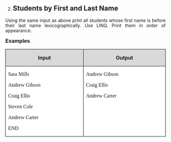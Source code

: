 <OL START=2>
	<LI><H2 CLASS="western" ALIGN=JUSTIFY>Students by First and Last
	Name</H2>
</OL>
<P ALIGN=JUSTIFY STYLE="margin-bottom: 0.14in; line-height: 115%">Using
the same input as above print all students whose first name is before
their last name lexicographically. Use  LINQ. Print them in order of
appearance.</P>
<H3 CLASS="western" ALIGN=JUSTIFY STYLE="margin-top: 0in">Examples</H3>
<CENTER>
	<TABLE WIDTH=526 CELLPADDING=7 CELLSPACING=0>
		<COL WIDTH=241>
		<COL WIDTH=255>
		<TR VALIGN=TOP>
			<TD WIDTH=241 BGCOLOR="#d9d9d9" STYLE="border: 1px solid #00000a; padding-top: 0in; padding-bottom: 0in; padding-left: 0.08in; padding-right: 0.08in">
				<P ALIGN=CENTER><B>Input</B></P>
			</TD>
			<TD WIDTH=255 BGCOLOR="#d9d9d9" STYLE="border: 1px solid #00000a; padding-top: 0in; padding-bottom: 0in; padding-left: 0.08in; padding-right: 0.08in">
				<P ALIGN=CENTER><B>Output</B></P>
			</TD>
		</TR>
		<TR VALIGN=TOP>
			<TD WIDTH=241 BGCOLOR="#ffffff" STYLE="border: 1px solid #00000a; padding-top: 0in; padding-bottom: 0in; padding-left: 0.08in; padding-right: 0.08in">
				<P ALIGN=JUSTIFY STYLE="margin-bottom: 0in"><FONT FACE="Consolas, serif">Sara
				Mills</FONT></P>
				<P ALIGN=JUSTIFY STYLE="margin-bottom: 0in"><FONT FACE="Consolas, serif">Andrew
				Gibson</FONT></P>
				<P ALIGN=JUSTIFY STYLE="margin-bottom: 0in"><FONT FACE="Consolas, serif">Craig
				Ellis</FONT></P>
				<P ALIGN=JUSTIFY STYLE="margin-bottom: 0in"><FONT FACE="Consolas, serif">Steven
				Cole</FONT></P>
				<P ALIGN=JUSTIFY STYLE="margin-bottom: 0in"><FONT FACE="Consolas, serif">Andrew
				Carter</FONT></P>
				<P ALIGN=JUSTIFY><FONT FACE="Consolas, serif">END</FONT></P>
			</TD>
			<TD WIDTH=255 BGCOLOR="#ffffff" STYLE="border: 1px solid #00000a; padding-top: 0in; padding-bottom: 0in; padding-left: 0.08in; padding-right: 0.08in">
				<P ALIGN=JUSTIFY STYLE="margin-bottom: 0in"><FONT FACE="Consolas, serif">Andrew
				Gibson</FONT></P>
				<P ALIGN=JUSTIFY STYLE="margin-bottom: 0in"><FONT FACE="Consolas, serif">Craig
				Ellis</FONT></P>
				<P ALIGN=JUSTIFY><FONT FACE="Consolas, serif">Andrew Carter</FONT></P>
			</TD>
		</TR>
	</TABLE>
</CENTER>